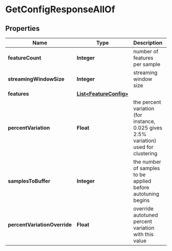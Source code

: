 

# GetConfigResponseAllOf


## Properties

| Name | Type | Description | Notes |
|------------ | ------------- | ------------- | -------------|
|**featureCount** | **Integer** | number of features per sample |  |
|**streamingWindowSize** | **Integer** | streaming window size |  |
|**features** | [**List&lt;FeatureConfig&gt;**](FeatureConfig.md) |  |  |
|**percentVariation** | **Float** | the percent variation (for instance, 0.025 gives 2.5% variation) used for clustering |  |
|**samplesToBuffer** | **Integer** | the number of samples to be applied before autotuning begins |  |
|**percentVariationOverride** | **Float** | override autotuned percent variation with this value |  [optional] |



